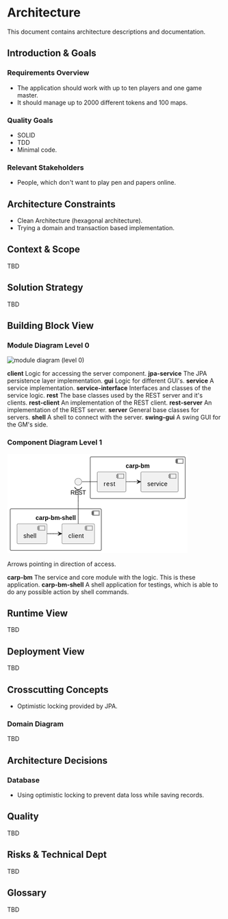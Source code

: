 # Architecture 

This document contains architecture descriptions and documentation.


## Introduction & Goals

### Requirements Overview

* The application should work with up to ten players and one game master.
* It should manage up to 2000 different tokens and 100 maps.


### Quality Goals

* SOLID
* TDD
* Minimal code.


### Relevant Stakeholders

* People, which don't want to play pen and papers online.


## Architecture Constraints

* Clean Architecture (hexagonal architecture).
* Trying a domain and transaction based implementation.


## Context & Scope

TBD


## Solution Strategy

TBD


## Building Block View

### Module Diagram Level 0

![module diagram (level 0)](./module-diagram-level-0.png)

**client** Logic for accessing the server component.
**jpa-service** The JPA persistence layer implementation.
**gui** Logic for different GUI's.
**service** A service implementation.
**service-interface** Interfaces and classes of the service logic.
**rest** The base classes used by the REST server and it's clients.
**rest-client** An implementation of the REST client.
**rest-server** An implementation of the REST server.
**server** General base classes for servers.
**shell** A shell to connect with the server.
**swing-gui** A swing GUI for the GM's side.

### Component Diagram Level 1

![component diagram (level 1)](./component-diagram-level-1.png)

Arrows pointing in direction of access.

**carp-bm** The service and core module with the logic. This is these application.
**carp-bm-shell** A shell application for testings, which is able to do any possible action by shell commands.


## Runtime View

TBD


## Deployment View

TBD


## Crosscutting Concepts

* Optimistic locking provided by JPA.


### Domain Diagram

TBD


## Architecture Decisions

### Database

* Using optimistic locking to prevent data loss while saving records.


## Quality

TBD


## Risks & Technical Dept

TBD


## Glossary

TBD